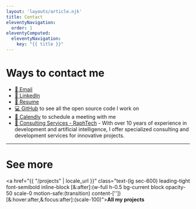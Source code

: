 ```yaml
---
layout: 'layouts/article.njk'
title: Contact
eleventyNavigation:
  order: 1
eleventyComputed:
  eleventyNavigation:
    key: "{{ title }}"
---
```


# Ways to contact me

- [📧 Email](mailto:cotlarrc@gmail.com)
- [💼 LinkedIn](https://www.linkedin.com/in/raphael-cote-sag)
- [📄 Resume](https://docs.google.com/document/d/e/2PACX-1vQYuoGo8YtVy4i_jBryTquavljMrXXd__Km8GelNjjEmwj5d7L3vVkY34-FQwBza6iaxNuFEa9NB5jG/pub)
- [💻 GitHub](https://github.com/qwertyuu?tab=repositories) to see all the open source code I work on
- [📅 Calendly](https://calendly.com/raphaelcote/60min) to schedule a meeting with me
- [🚀 Consulting Services - RaphTech](https://raphtech.ca/en/) - With over 10 years of experience in development and artificial intelligence, I offer specialized consulting and development services for innovative projects.


------


# See more

<a href="{{ "/projects" | locale_url }}" class="text-(lg sec-600) leading-tight font-semibold inline-block [&:after]:(w-full h-0.5 bg-current block opacity-50 scale-0 motion-safe:(transition) content-['']) [&:hover:after,&:focus:after]:(scale-100)"><strong class="text-l">All my projects <iconify-icon icon="mdi:arrow-right" inline="false" class="iconify text-xl" noobserver></iconify-icon></strong></a>